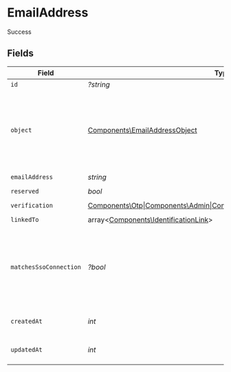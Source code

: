 # EmailAddress

Success


## Fields

| Field                                                                                                             | Type                                                                                                              | Required                                                                                                          | Description                                                                                                       |
| ----------------------------------------------------------------------------------------------------------------- | ----------------------------------------------------------------------------------------------------------------- | ----------------------------------------------------------------------------------------------------------------- | ----------------------------------------------------------------------------------------------------------------- |
| `id`                                                                                                              | *?string*                                                                                                         | :heavy_minus_sign:                                                                                                | N/A                                                                                                               |
| `object`                                                                                                          | [Components\EmailAddressObject](../../Models/Components/EmailAddressObject.md)                                    | :heavy_check_mark:                                                                                                | String representing the object's type. Objects of the same type share the same value.<br/>                        |
| `emailAddress`                                                                                                    | *string*                                                                                                          | :heavy_check_mark:                                                                                                | N/A                                                                                                               |
| `reserved`                                                                                                        | *bool*                                                                                                            | :heavy_check_mark:                                                                                                | N/A                                                                                                               |
| `verification`                                                                                                    | [Components\Otp\|Components\Admin\|Components\FromOAuth\|Components\Ticket](../../Models/Components/Verification.md) | :heavy_check_mark:                                                                                                | N/A                                                                                                               |
| `linkedTo`                                                                                                        | array<[Components\IdentificationLink](../../Models/Components/IdentificationLink.md)>                             | :heavy_check_mark:                                                                                                | N/A                                                                                                               |
| `matchesSsoConnection`                                                                                            | *?bool*                                                                                                           | :heavy_minus_sign:                                                                                                | Indicates whether this email address domain matches an active enterprise connection.<br/>                         |
| `createdAt`                                                                                                       | *int*                                                                                                             | :heavy_check_mark:                                                                                                | Unix timestamp of creation<br/>                                                                                   |
| `updatedAt`                                                                                                       | *int*                                                                                                             | :heavy_check_mark:                                                                                                | Unix timestamp of creation<br/>                                                                                   |